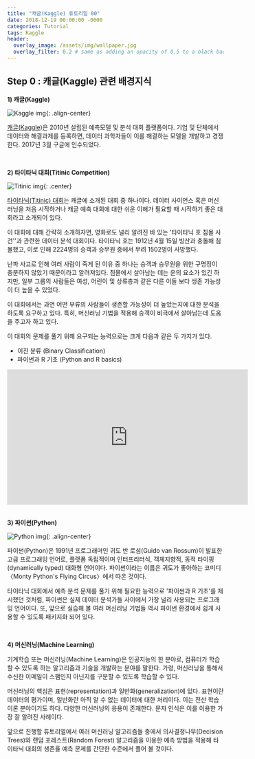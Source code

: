 ```yaml
---
title: "캐글(Kaggle) 튜토리얼 00"
date: 2018-12-19 00:00:00 -0000
categories: Tutorial
tags: Kaggle
header:
  overlay_image: /assets/img/wallpaper.jpg
  overlay_filter: 0.2 # same as adding an opacity of 0.5 to a black background
---
```

## Step 0 : 캐글(Kaggle) 관련 배경지식

**1) 캐글(Kaggle)**


![Kaggle img](https://www.kaggle.com/static/images/site-logo.png){: .align-center}


[캐글(Kaggle)](https://www.kaggle.com/)은 2010년 설립된 예측모델 및 분석 대회 플랫폼이다. 기업 및 단체에서 데이터와 해결과제를 등록하면, 데이터 과학자들이 이를 해결하는 모델을 개발하고 경쟁한다. 2017년 3월 구글에 인수되었다.


<br>


**2) 타이타닉 대회(Titinic Competition)**

![Titinic img](https://upload.wikimedia.org/wikipedia/commons/thumb/f/fd/RMS_Titanic_3.jpg/270px-RMS_Titanic_3.jpg){: .center}


[타이타닉(Titinic) 대회](https://www.kaggle.com/c/titanic)는 캐글에 소개된 대회 중 하나이다. 데이터 사이언스 혹은 머신러닝을 처음 시작하거나 캐글 예측 대회에 대한 쉬운 이해가 필요할 때 시작하기 좋은 대회라고 소개되어 있다.

이 대회에 대해 간략히 소개하자면, 영화로도 널리 알려진 바 있는 '타이타닉 호 침몰 사건''과 관련한 데이터 분석 대회이다. 타이타닉 호는 1912년 4월 15일 빙산과 충돌해 침몰했고, 이로 인해 2224명의 승객과 승무원 중에서 무려 1502명이 사망했다.

난파 사고로 인해 여러 사람이 죽게 된 이유 중 하나는 승객과 승무원을 위한 구명정이 충분하지 않았기 때문이라고 알려져있다. 침몰에서 살아남는 데는 운의 요소가 있긴 하지만, 일부 그룹의 사람들은 여성, 어린이 및 상류층과 같은 다른 이들 보다 생존 가능성이 더 높을 수 있었다.

이 대회에서는 과연 어떤 부류의 사람들이 생존할 가능성이 더 높았는지에 대한 분석을 하도록 요구하고 있다. 특히, 머신러닝 기법을 적용해 승객이 비극에서 살아남는데 도움을 주고자 하고 있다.

이 대회의 문제를 풀기 위해 요구되는 능력으로는 크게 다음과 같은 두 가지가 있다.

- 이진 분류 (Binary Classification)
- 파이썬과 R 기초 (Python and R basics)

<center>

<iframe width="560" height="315" src="https://www.youtube.com/embed/9xoqXVjBEF8" frameborder="0" allow="accelerometer; autoplay; encrypted-media; gyroscope; picture-in-picture" allowfullscreen></iframe>

</center>

<br>

**3) 파이썬(Python)**

![Python img](https://upload.wikimedia.org/wikipedia/commons/thumb/f/f8/Python_logo_and_wordmark.svg/240px-Python_logo_and_wordmark.svg.png){: .align-center}


파이썬(Python)은 1991년 프로그래머인 귀도 반 로섬(Guido van Rossum)이 발표한 고급 프로그래밍 언어로, 플랫폼 독립적이며 인터프리터식, 객체지향적, 동적 타이핑(dynamically typed) 대화형 언어이다. 파이썬이라는 이름은 귀도가 좋아하는 코미디 〈Monty Python's Flying Circus〉에서 따온 것이다.

타이타닉 대회에서 예측 분석 문제를 풀기 위해 필요한 능력으로 '파이썬과 R 기초'를 제시했던 것처럼, 파이썬은 실제 데이터 분석가들 사이에서 가장 널리 사용되는 프로그래밍 언어이다. 또, 앞으로 실습해 볼 여러 머신러닝 기법들 역시 파이썬 환경에서 쉽게 사용할 수 있도록 패키지화 되어 있다.


<br>

**4) 머신러닝(Machine Learning)**

기계학습 또는 머신러닝(Machine Learning)은 인공지능의 한 분야로, 컴퓨터가 학습할 수 있도록 하는 알고리즘과 기술을 개발하는 분야를 말한다. 가령, 머신러닝을 통해서 수신한 이메일이 스팸인지 아닌지를 구분할 수 있도록 학습할 수 있다.

머신러닝의 핵심은 표현(representation)과 일반화(generalization)에 있다. 표현이란 데이터의 평가이며, 일반화란 아직 알 수 없는 데이터에 대한 처리이다. 이는 전산 학습 이론 분야이기도 하다. 다양한 머신러닝의 응용이 존재한다. 문자 인식은 이를 이용한 가장 잘 알려진 사례이다.

앞으로 진행할 튜토리얼에서 여러 머신러닝 알고리즘들 중에서 의사결정나무(Decision Trees)와 랜덤 포레스트(Random Forest) 알고리즘을 이용한 예측 방법을 적용해 타이타닉 대회의 생존율 예측 문제를 간단한 수준에서 풀어 볼 것이다.
